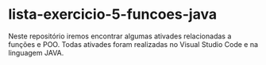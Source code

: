 # lista-exercicio-5-funcoes-java
Neste repositório iremos encontrar algumas ativades
relacionadas a funções e POO. Todas ativades foram 
realizadas no Visual Studio Code e na linguagem JAVA.
